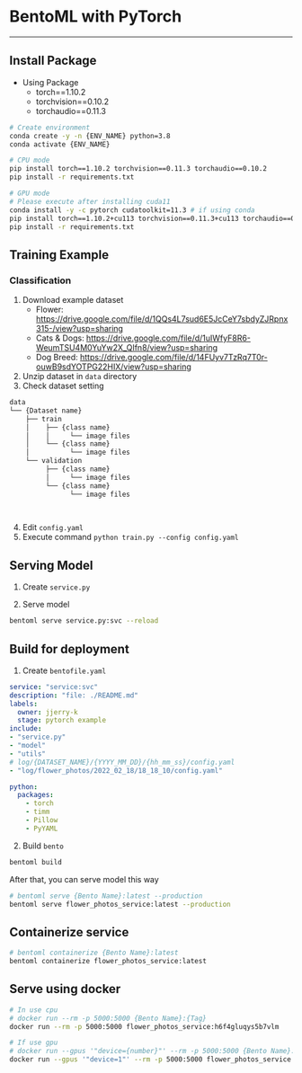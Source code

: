 # BentoML with PyTorch

---

## Install Package
- Using Package
    - torch==1.10.2 
    - torchvision==0.10.2
    - torchaudio==0.11.3

``` bash
# Create environment
conda create -y -n {ENV_NAME} python=3.8
conda activate {ENV_NAME}

# CPU mode
pip install torch==1.10.2 torchvision==0.11.3 torchaudio==0.10.2
pip install -r requirements.txt

# GPU mode
# Please execute after installing cuda11
conda install -y -c pytorch cudatoolkit=11.3 # if using conda
pip install torch==1.10.2+cu113 torchvision==0.11.3+cu113 torchaudio==0.10.2+cu113 -f https://download.pytorch.org/whl/cu113/torch_stable.html
pip install -r requirements.txt
```


## Training Example 

### Classification
1. Download example dataset 
    - Flower: https://drive.google.com/file/d/1QQs4L7sud6E5JcCeY7sbdyZJRpnx315-/view?usp=sharing
    - Cats & Dogs: https://drive.google.com/file/d/1uIWfyF8R6-WeumTSU4M0YuYw2X_QIfn8/view?usp=sharing
    - Dog Breed: https://drive.google.com/file/d/14FUyv7TzRq7T0r-ouwB9sdYOTPG22HIX/view?usp=sharing
2. Unzip dataset in `data` directory
3. Check dataset setting
```bash
data
└── {Dataset name}
    ├── train
    │    ├── {class name}
    │    │     └── image files
    │    └── {class name}
    │          └── image files
    └── validation
         ├── {class name}
         │     └── image files
         └── {class name}
               └── image files
   



```
4. Edit `config.yaml`
5. Execute command `python train.py --config config.yaml`

## Serving Model
1. Create `service.py`  

2. Serve model
```bash
bentoml serve service.py:svc --reload
```


## Build for deployment
1. Create `bentofile.yaml`
```yaml
service: "service:svc"
description: "file: ./README.md"
labels:
  owner: jjerry-k
  stage: pytorch example
include:
- "service.py"
- "model"
- "utils"
# log/{DATASET_NAME}/{YYYY_MM_DD}/{hh_mm_ss}/config.yaml
- "log/flower_photos/2022_02_18/18_18_10/config.yaml"

python:
  packages:
    - torch
    - timm
    - Pillow
    - PyYAML
```

2. Build `bento`
``` bash
bentoml build
```

After that, you can serve model this way
```bash
# bentoml serve {Bento Name}:latest --production
bentoml serve flower_photos_service:latest --production
```
## Containerize service

```bash
# bentoml containerize {Bento Name}:latest
bentoml containerize flower_photos_service:latest
```

## Serve using docker
```bash
# In use cpu
# docker run --rm -p 5000:5000 {Bento Name}:{Tag}
docker run --rm -p 5000:5000 flower_photos_service:h6f4gluqys5b7vlm

# If use gpu
# docker run --gpus '"device={number}"' --rm -p 5000:5000 {Bento Name}:{Tag}
docker run --gpus '"device=1"' --rm -p 5000:5000 flower_photos_service:h6f4gluqys5b7vlm
```